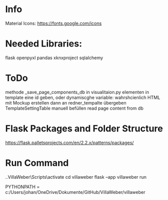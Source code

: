 # Info
Material Icons:
https://fonts.google.com/icons

# Needed Libraries:
flask
openpyxl
pandas
xknxproject
sqlalchemy

# ToDo
methode _save_page_components_db in visualitaion.py
elementen in template eine id geben, oder dynamiscghe variable: wahrshcienlich HTML mit Mockup erstellen dann an redner_tempalte übergeben
TemplateSettingTable manuell befüllen
read page content from db



# Flask Packages and Folder Structure
https://flask.palletsprojects.com/en/2.2.x/patterns/packages/

# Run Command
.\.VillaWeber\Scripts\activate
cd villaweber
flask –app villaweber run

PYTHONPATH = c:/Users/johan/OneDrive/Dokumente/GitHub/VillaWeber/villaweber